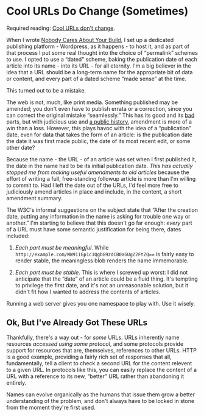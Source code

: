 # Cool URLs Do Change (Sometimes)

Required reading: [Cool URLs don't
change](http://www.w3.org/Provider/Style/URI.html).

When I wrote [Nobody Cares About Your
Build](http://codex.grimoire.ca/2008/09/24/nobody-cares-about-your-build/), I
set up a dedicated publishing platform - Wordpress, as it happens - to host
it, and as part of that process I put some real thought into the choice of
“permalink” schemes to use. I opted to use a “dated” scheme, baking the
publication date of each article into its name - into its URL - for all
eternity. I'm a big believer in the idea that a URL should be a long-term name
for the appropriate bit of data or content, and every part of a dated scheme
“made sense” at the time.

This turned out to be a mistake.

The web is not, much, like print media. Something published may be amended;
you don't even have to publish errata or a correction, since you can correct
the original mistake “seamlessly.” This has its good and its
[bad](http://en.wikipedia.org/wiki/Memory_hole) parts, but with judicious use
and [a public history](https://github.com/ojacobson/grimoiredotca), amendment
is more of a win than a loss. However, this plays havoc with the idea of a
“publication” date, even for data that takes the form of an article: is the
publication date the date it was first made public, the date of its most
recent edit, or some other date?

Because the name - the URL - of an article was set when I first published it,
the date in the name had to be its initial publication date. _This has
actually stopped me from making useful amendments to old articles_ because the
effort of writing a full, free-standing followup article is more than I'm
willing to commit to. Had I left the date out of the URLs, I'd feel more free
to judiciously amend articles in place and include, in the content, a short
amendment summary.

The W3C's informal suggestions on the subject state that “After the creation
date, putting any information in the name is asking for trouble one way or
another.” I'm starting to believe that this doesn't go far enough: _every_
part of a URL must have some semantic justification for being there, dates
included:

1. *Each part must be meaningful*. While
    `http://example.com/WW91IGp1c3QgbG9zdCB0aGUgZ2FtZQ==` is fairly easy to
    render stable, the meaningless blob renders the name immemorable.

2. *Each part must be stable*. This is where I screwed up worst: I did not
    anticipate that the “date” of an article could be a fluid thing. It's
    tempting to privilege the first date, and it's not an unreasonable
    solution, but it didn't fit how I wanted to address the contents of
    articles.

Running a web server gives you one namespace to play with. Use it wisely.

## Ok, But I've Already Got These URLs

Thankfully, there's a way out - for _some_ URLs. URLs inherently name
resources _accessed using some protocol_, and some protocols provide support
for resources that are, themselves, references to other URLs. HTTP is a good
example, providing a fairly rich set of responses that all, fundamentally,
tell a client to check a second URL for the content relevent to a given URL.
In protocols like this, you can easily replace the content of a URL with a
reference to its new, “better” URL rather than abandoning it entirely.

Names can evolve organically as the humans that issue them grow a better
understanding of the problem, and don't always have to be locked in stone from
the moment they're first used.
